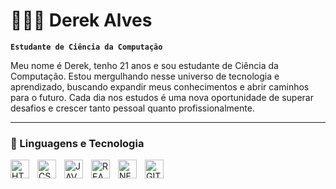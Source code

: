 # 🧑🏽‍💻 Derek Alves

**`Estudante de Ciência da Computação`**

Meu nome é Derek, tenho 21 anos e sou estudante de Ciência da Computação. Estou mergulhando nesse universo de tecnologia e aprendizado, buscando expandir meus conhecimentos e abrir caminhos para o futuro. Cada dia nos estudos é uma nova oportunidade de superar desafios e crescer tanto pessoal quanto profissionalmente.

---

### 🤖 Linguagens e Tecnologia


 <img 
    align = "left"
    alt = "HTML"
    title="HTML"
    width = "30px"
    style = "padding-right: 10px;"
 src="https://cdn.jsdelivr.net/gh/devicons/devicon@latest/icons/html5/html5-original.svg" />

 <img 
  align = "left"
    alt = "CSS"
    title="CSS"
    width = "30px"
    style = "padding-right: 10px;"
 src="https://cdn.jsdelivr.net/gh/devicons/devicon@latest/icons/css3/css3-original.svg" />

 
<img
align = "left"
    alt = "JAVASCRIPT"
    title="JAVASCRIPT"
    width = "30px"
    style = "padding-right: 10px;"
 src="https://cdn.jsdelivr.net/gh/devicons/devicon@latest/icons/javascript/javascript-original.svg" />


 <img
    align = "left"
    alt = "REACT"
    title="REACT"
    width = "30px"
    style = "padding-right: 10px;"
  src="https://cdn.jsdelivr.net/gh/devicons/devicon@latest/icons/react/react-original.svg" />

  
 <img
  align = "left"
    alt = "NEXT.js"
    title="NEXT.js"
    width = "30px"
    style = "padding-right: 10px;"
  src="https://cdn.jsdelivr.net/gh/devicons/devicon@latest/icons/nextjs/nextjs-original.svg" />
          
          
<img
 align = "left"
    alt = "GIT"
    title="GIT"
    width = "30px"
    style = "padding-right: 10px;" src="https://cdn.jsdelivr.net/gh/devicons/devicon@latest/icons/git/git-original.svg" />
          
          
          

